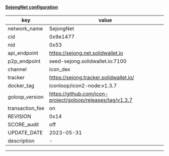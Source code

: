 #### [SejongNet configuration](https://networkinfo.solidwallet.io/node_info/SejongNet/default_configure.yml)
|key|value|
|---|---|
|network_name|SejongNet|
|cid|0x9e1477|
|nid|0x53|
|api_endpoint|https://sejong.net.solidwallet.io|
|p2p_endpoint|seed-sejong.solidwallet.io:7100|
|channel|icon_dex|
|tracker|https://sejong.tracker.solidwallet.io/|
|docker_tag|iconloop/icon2-node:v1.3.7|
|goloop_version|https://github.com/icon-project/goloop/releases/tag/v1.3.7|
|transaction_fee|on|
|REVISION|0x14|
|SCORE_audit|off|
|UPDATE_DATE|2023-05-31|
|description|-|
---

